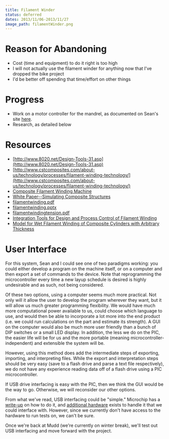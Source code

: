 ```yaml
---
title: Filament Winder
status: deferred
dates: 2013/11/06-2013/11/27
image_path: filamentWinder.png
---
```


# Reason for Abandoning

- Cost (time and equipment) to do it right is too high
- I will not actually use the filament winder for anything now that I've dropped the bike project
- I'd be better off spending that time/effort on other things

# Progress

- Work on a motor controller for the mandrel, as documented on Sean's site [here](https://sites.google.com/site/raintomudd/projects/filamentwinder).
- Research, as detailed below

# Resources

- [http://www.8020.net/Design-Tools-31.asp](http://www.8020.net/Design-Tools-31.asp)
- [http://www.cstcomposites.com/about-us/technology/processes/filament-winding-technology/](http://www.cstcomposites.com/about-us/technology/processes/filament-winding-technology/)
- [Composite Filament Winding Machine](https://doc-00-7g-docsviewer.googleusercontent.com/viewer/securedownload/qq8svv1b4ua87k7hhkn8c7o3mntcjmlc/sthcsh3tp4m58p5vnirgs4l4r6t1378r/1376776800000/Z21haWw=/AGZ5hq-UZpm_wNPHSzykgiqan27o/MTQwN2E0NTZhMDU5OTFhZHwwLjQ=?docid=b178c103c4a07976d25fb84bea8b158a%7C72ece9d64d37885d9449209e7a311aa7&chan=EgAAAMrueXuJvkS7FJ6d1r10yC/1PY8JwAXq0A8b0G3RowRp&dom=g.hmc.edu&sec=AHSqidZCGbj67z6ZkAgjQmePEf9T94aVV44k92lLPIqC_N_C0ZMXM7omp-zUA6JIX-Zu4yJ1zl2aJ1Hdx5sd2lIqpYmk1V1MmvxlyhKucNV2EDUGA9CcohNgcn4IFB9_ahP67VN2l2ahnbYDb5h5wvsDP2eUgp177Axx-lbCQzrQCB8QFaNT3V-sYB3ao0K4UDuDDQQWvjZ8JDR7JbAZ9seuBYmPCdzi4La-x3yOMGSW9iW_IE400mEjmxb6fAXg7TyAnx-3FJ2PVdlNbP2qJ-bdf42g4G98Ka8iRXXtSrnJYjQMFl8deYUEUJf9k2D0wco9Co3npfsuPjjNFcZUfYyQGe8zLI19A6e8JWAmiO4FTJ6uQTsGiFU4toZewiyBg6xGUWSV3uYHeFKVzrDcpsQMt1XIrJRgxMlv4vWkyOjGVOIqablFjyirDzBEY72QjQvoBcYEAurrbf15jbxQjgjg5xO2TXx8ENx91rozEBQdPeEX8trpsqFYcPF_1qF_iOGhaigQSptSsro0XS4cpETO5qcVsSm2Og&a=gp&filename=P09226+Conference+Paper.doc&nonce=7a4lfor881kpa&user=AGZ5hq-UZpm_wNPHSzykgiqan27o&hash=kicope4l8v0nol7a4j3dr6ar9ughqfhm)
- [White Paper--Simulating Composite Structures](http://www.ansys.com//staticassets/ANSYS/staticassets/resourcelibrary/whitepaper/wp-simulating-composite-structures.pdf)
- [filamentwinding.pdf](https://drive.google.com/file/d/0B0Jfms0twG8EUU44ZmZsOGhIclE/view?usp=sharing)
- [filamentwinding.pptx](https://drive.google.com/file/d/0B0Jfms0twG8EVnFxQmJqRDdWYzg/view?usp=sharing)
- [filamentwindingtension.pdf](https://drive.google.com/file/d/0B0Jfms0twG8EaHgwaFF6OWdwZ2M/view?usp=sharing)
- [Integration Tools for Design and Process Control of Filament Winding](https://drive.google.com/file/d/0B0Jfms0twG8EM3g1ZUZtRW1vYkk/view?usp=sharing)
- [Model for Wet Filament Winding of Composite Cylinders with Arbitrary Thickness](https://drive.google.com/file/d/0B0Jfms0twG8EOGZwbTJBYVozaUE/view?usp=sharing)

# User Interface

For this system, Sean and I could see one of two paradigms working: you could
either develop a program on the machine itself, or on a computer and then
export a set of commands to the device. Note that reprogramming the
microcontroller every time a new layup schedule is desired is highly
undesirable and as such, not being considered.

Of these two options, using a computer seems much more practical. Not only will
it allow the user to develop the program wherever they want, but it will allow
us much greater programming flexibility. We would have much more computational
power available to us, could choose which language to use, and would then be
able to incorporate a lot more into the end product (i.e. we could run
calculations on the part and estimate its strength). A GUI on the computer
would also be much more user friendly than a bunch of DIP switches or a small
LED display. In addition, the less we do on the PIC, the easier life will be
for us and the more portable (meaning microcontroller-independent) and
extensible the system will be.

However, using this method does add the intermediate steps of exporting,
importing, and interpreting files. While the export and interpretation steps
should be very easy (save to a flash drive and parse a text file respectively),
we do not have any experience reading data off of a flash drive using a PIC
microcontroller.

If USB drive interfacing is easy with the PIC, then we think the GUI would be
the way to go. Otherwise, we will reconsider our other options.

From what we've read, USB interfacing could be "simple." Microchip has a
[write-up](http://ww1.microchip.com/downloads/en/AppNotes/01145b.pdf) on how to
do it, and [additional
hardware](http://electronicdesign.com/dsps/interfacing-usb-flash-drive-pic-microcontroller)
exists to handle it that we could interface with. However, since we currently
don't have access to the hardware to run tests on, we can't be sure.

Once we're back at Mudd (we're currently on winter break), we'll test out USB
interfacing and move forward with the project.
